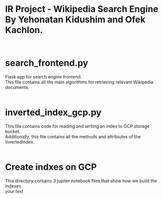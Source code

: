 # IR Project - Wikipedia Search Engine <br /> By Yehonatan Kidushim and Ofek Kachlon. <br /> <br />

# search_frontend.py
Flask app for search engine frontend. <br />
This file contains all the main algorithms for retrieving relevant Wikipedia documents. <br /> <br />

# inverted_index_gcp.py
This file contains code for reading and writing an index to GCP storage bucket. <br />
Additionally, this file contains all the methods and attribiutes of the InvertedIndex. <br /> <br />

# Create indxes on GCP
This directory contains 3 jupiter notebook files that show how we build the indexes.<br />
*your text*
